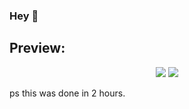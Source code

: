 ### Hey 🥐
## Preview:
<p align="center">
<img src="https://i.imgur.com/IvRSBmP.png">
<img src="https://i.imgur.com/0FEURCO.png">
</p>
ps this was done in 2 hours.
